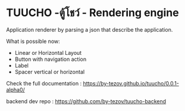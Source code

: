# TUUCHO -ตู้โชว์ - Rendering engine

Application renderer by parsing a json that describe the application.

What is possible now:
- Linear or Horizontal Layout
- Button with navigation action
- Label
- Spacer vertical or horizontal

Check the full documentation : https://by-tezov.github.io/tuucho/0.0.1-alpha0/


backend dev repo : https://github.com/by-tezov/tuucho-backend

